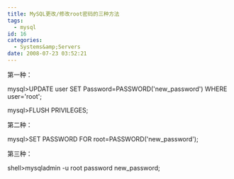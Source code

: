 ```yaml
---
title: MySQL更改/修改root密码的三种方法
tags:
  - mysql
id: 16
categories:
  - Systems&amp;Servers
date: 2008-07-23 03:52:21
---
```


第一种：

mysql&gt;UPDATE user SET Password=PASSWORD('new_password') WHERE user='root'; 

mysql&gt;FLUSH PRIVILEGES;

第二种：

mysql&gt;SET PASSWORD FOR root=PASSWORD('new_password');

第三种：

shell&gt;mysqladmin -u root password new_password;
